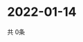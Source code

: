 # 2022-01-14
  共 0条

  <!-- BEGIN -->
  <!-- 最后更新时间Fri Jan 14 2022 21:03:43 GMT+0000 (Coordinated Universal Time) -->
  
  <!-- END -->
  
  